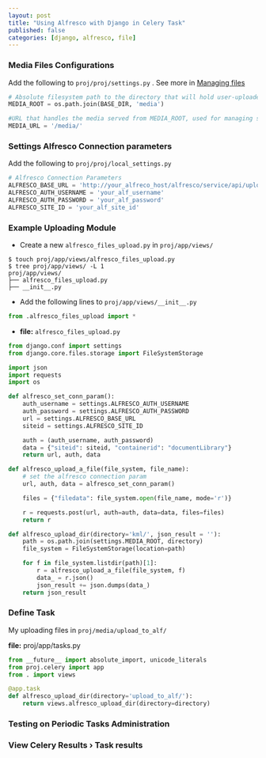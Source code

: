 ```yaml
---
layout: post
title: "Using Alfresco with Django in Celery Task"
published: false
categories: [django, alfresco, file]
---
```


### Media Files Configurations
Add the following to `proj/proj/settings.py` . See more in [Managing files](https://docs.djangoproject.com/en/2.2/topics/files/#managing-files)
```python
# Absolute filesystem path to the directory that will hold user-uploaded files.
MEDIA_ROOT = os.path.join(BASE_DIR, 'media')

#URL that handles the media served from MEDIA_ROOT, used for managing stored files.
MEDIA_URL = '/media/'
```

### Settings Alfresco Connection parameters
Add the following to `proj/proj/local_settings.py`
```python
# Alfresco Connection Parameters
ALFRESCO_BASE_URL = 'http://your_alfreco_host/alfresco/service/api/upload'
ALFRESCO_AUTH_USERNAME = 'your_alf_username'
ALFRESCO_AUTH_PASSWORD = 'your_alf_password'
ALFRESCO_SITE_ID = 'your_alf_site_id'
```

### Example Uploading Module
*  Create a new `alfresco_files_upload.py` in `proj/app/views/`
```shell
$ touch proj/app/views/alfresco_files_upload.py
$ tree proj/app/views/ -L 1
proj/app/views/
├── alfresco_files_upload.py
├── __init__.py
```

* Add the following lines to `proj/app/views/__init__.py`
```python
from .alfresco_files_upload import *
```

* **file:** `alfresco_files_upload.py`
```python
from django.conf import settings
from django.core.files.storage import FileSystemStorage

import json
import requests
import os

def alfresco_set_conn_param():
    auth_username = settings.ALFRESCO_AUTH_USERNAME
    auth_password = settings.ALFRESCO_AUTH_PASSWORD
    url = settings.ALFRESCO_BASE_URL
    siteid = settings.ALFRESCO_SITE_ID

    auth = (auth_username, auth_password)
    data = {"siteid": siteid, "containerid": "documentLibrary"}
    return url, auth, data

def alfresco_upload_a_file(file_system, file_name):
    # set the alfresco connection param
    url, auth, data = alfresco_set_conn_param()

    files = {"filedata": file_system.open(file_name, mode='r')}

    r = requests.post(url, auth=auth, data=data, files=files)
    return r

def alfresco_upload_dir(directory='kml/', json_result = ''):
    path = os.path.join(settings.MEDIA_ROOT, directory)
    file_system = FileSystemStorage(location=path)

    for f in file_system.listdir(path)[1]:
        r = alfresco_upload_a_file(file_system, f)
        data_ = r.json()
        json_result += json.dumps(data_)
    return json_result        
```

### Define Task
My uploading files in `proj/media/upload_to_alf/`

**file:** proj/app/tasks.py
```python
from __future__ import absolute_import, unicode_literals
from proj.celery import app
from . import views

@app.task
def alfresco_upload_dir(directory='upload_to_alf/'):
    return views.alfresco_upload_dir(directory=directory)
```

### Testing on Periodic Tasks Administration

### View Celery Results › Task results
